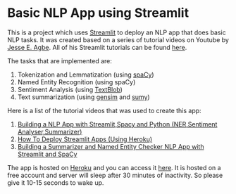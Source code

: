 # Basic NLP App using Streamlit

This is a project which uses [Streamlit](https://docs.streamlit.io/) to deploy an NLP app that does basic NLP tasks. It was created based on a series of tutorial videos on Youtube by [Jesse E. Agbe](https://github.com/Jcharis/). All of his Streamlit tutorials can be found [here](https://www.youtube.com/playlist?list=PLJ39kWiJXSixyRMcn3lrbv8xI8ZZoYNZU). 

The tasks that are implemented are:
1. Tokenization and Lemmatization (using [spaCy](https://spacy.io/usage))
2. Named Entity Recognition (using spaCy)
3. Sentiment Analysis (using [TextBlob](https://textblob.readthedocs.io/en/dev/))
4. Text summarization (using [gensim](https://radimrehurek.com/gensim/auto_examples/index.html) and  [sumy](https://github.com/miso-belica/sumy))

Here is a list of the tutorial videos that was used to create this app:
1. [Building a NLP App with Streamlit,Spacy and Python (NER,Sentiment Analyser,Summarizer)](https://youtu.be/6acv9LL6gHg)
2. [How To Deploy Streamlit Apps (Using Heroku)](https://youtu.be/skpiLtEN3yk)
3. [Building a Summarizer and Named Entity Checker NLP App with Streamlit and SpaCy](https://youtu.be/ftySGn13k8w)

The app is hosted on [Heroku](https://www.heroku.com/home) and you can access it [here](https://streamlit-nlp.herokuapp.com/). It is hosted on a free account and server will sleep after 30 minutes of inactivity. So please give it 10-15 seconds to wake up.